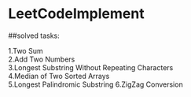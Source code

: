 # LeetCodeImplement


##solved tasks:

1.Two Sum	
2.Add Two Numbers	
3.Longest Substring Without Repeating Characters	
4.Median of Two Sorted Arrays	
5.Longest Palindromic Substring	
6.ZigZag Conversion	